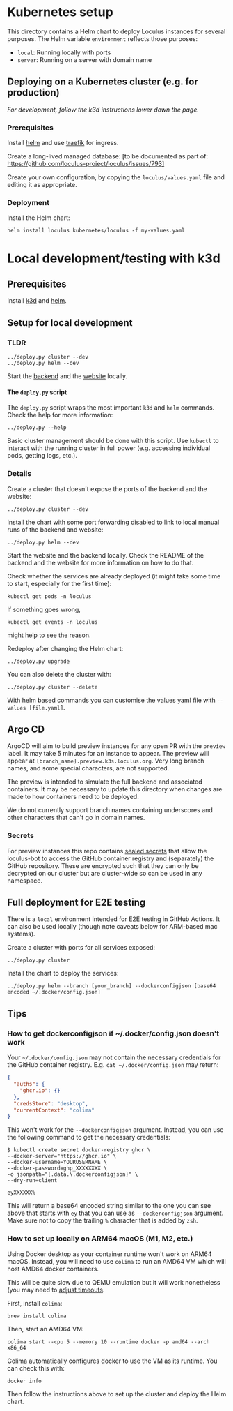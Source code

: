 # Kubernetes setup

This directory contains a Helm chart to deploy Loculus instances for several purposes. 
The Helm variable `environment` reflects those purposes:
* `local`: Running locally with ports
* `server`: Running on a server with domain name

## Deploying on a Kubernetes cluster (e.g. for production)

*For development, follow the k3d instructions lower down the page.*

### Prerequisites

Install [helm](https://helm.sh/) and use [traefik](https://traefik.io/traefik/) for ingress.

Create a long-lived managed database: [to be documented as part of: https://github.com/loculus-project/loculus/issues/793]

Create your own configuration, by copying the `loculus/values.yaml` file and editing it as appropriate.

### Deployment

Install the Helm chart:

```
helm install loculus kubernetes/loculus -f my-values.yaml
```

# Local development/testing with k3d

## Prerequisites

Install [k3d](https://k3d.io/v5.6.0/) and [helm](https://helm.sh/).

## Setup for local development

### TLDR

```shell
../deploy.py cluster --dev
../deploy.py helm --dev
```

Start the [backend](/backend/README.md) and the [website](/website/README.md) locally.

#### The `deploy.py` script

The `deploy.py` script wraps the most important `k3d` and `helm` commands.
Check the help for more information:

```shell
../deploy.py --help
```

Basic cluster management should be done with this script.
Use `kubectl` to interact with the running cluster in full power (e.g. accessing individual pods, getting logs, etc.).

### Details

Create a cluster that doesn't expose the ports of the backend and the website:

```shell
../deploy.py cluster --dev
```


Install the chart with some port forwarding disabled to link to local manual runs of the backend and website:
```shell
../deploy.py helm --dev
```

Start the website and the backend locally.
Check the README of the backend and the website for more information on how to do that.

Check whether the services are already deployed (it might take some time to start, especially for the first time):

```shell
kubectl get pods -n loculus
```

If something goes wrong,

```shell
kubectl get events -n loculus
```

might help to see the reason.

Redeploy after changing the Helm chart:

```shell
../deploy.py upgrade
```

You can also delete the cluster with:

```shell
../deploy.py cluster --delete
```

With helm based commands you can customise the values yaml file with `--values [file.yaml]`.
## Argo CD

ArgoCD will aim to build preview instances for any open PR with the `preview` label. It may take 5 minutes for an instance to appear. The preview will appear at `[branch_name].preview.k3s.loculus.org`. Very long branch names, and some special characters, are not supported.

The preview is intended to simulate the full backend and associated containers. It may be necessary to update this directory when changes are made to how containers need to be deployed.

We do not currently support branch names containing underscores and other characters that can't go in domain names.

### Secrets

For preview instances this repo contains [sealed secrets](https://sealed-secrets.netlify.app/) that allow the loculus-bot to access the GitHub container registry and (separately) the GitHub repository. These are encrypted such that they can only be decrypted on our cluster but are cluster-wide so can be used in any namespace.

## Full deployment for E2E testing

There is a `local` environment intended for E2E testing in GitHub Actions.
It can also be used locally (though note caveats below for ARM-based mac systems).


Create a cluster with ports for all services exposed:

```shell
../deploy.py cluster
```

Install the chart to deploy the services:

```shell
../deploy.py helm --branch [your_branch] --dockerconfigjson [base64 encoded ~/.docker/config.json]
```

## Tips

### How to get dockerconfigjson if ~/.docker/config.json doesn't work

Your `~/.docker/config.json` may not contain the necessary credentials for the GitHub container registry. E.g. `cat ~/.docker/config.json` may return:

```json
{
  "auths": {
    "ghcr.io": {}
  },
  "credsStore": "desktop",
  "currentContext": "colima"
}
```

This won't work for the `--dockerconfigjson` argument. Instead, you can use the following command to get the necessary credentials:

```shell
$ kubectl create secret docker-registry ghcr \
--docker-server="https://ghcr.io" \
--docker-username=YOURUSERNAME \
--docker-password=ghp_XXXXXXXX \
-o jsonpath="{.data.\.dockerconfigjson}" \
--dry-run=client

eyXXXXXX%
```

This will return a base64 encoded string similar to the one you can see above that starts with `ey` that you can use as `--dockerconfigjson` argument. Make sure not to copy the trailing `%` character that is added by `zsh`.

### How to set up locally on ARM64 macOS (M1, M2, etc.)

Using Docker desktop as your container runtime won't work on ARM64 macOS. Instead, you will need to use `colima` to run an AMD64 VM which will host AMD64 docker containers.

This will be quite slow due to QEMU emulation but it will work nonetheless (you may need to [adjust timeouts](https://github.com/loculus-project/loculus/pull/583).

First, install `colima`:

```shell
brew install colima
```

Then, start an AMD64 VM:

```shell
colima start --cpu 5 --memory 10 --runtime docker -p amd64 --arch x86_64
```

Colima automatically configures docker to use the VM as its runtime. You can check this with:

```shell
docker info
```

Then follow the instructions above to set up the cluster and deploy the Helm chart.

